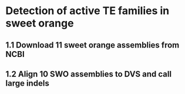 # Detection of active TE families in sweet orange
## 1.1 Download 11 sweet orange assemblies from NCBI

## 1.2 Align 10 SWO assemblies to DVS and call large indels
